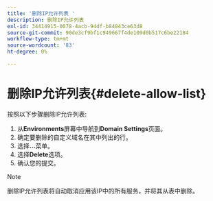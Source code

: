 ```yaml
---
title: '删除IP允许列表 '
description: 删除IP允许列表
exl-id: 34414915-0078-4acb-94df-b84043ce63d8
source-git-commit: 90de3cf9bf1c949667f4de109d0b517c6be22184
workflow-type: tm+mt
source-wordcount: '83'
ht-degree: 0%

---
```


# 删除IP允许列表{#delete-allow-list}

按照以下步骤删除IP允许列表:

1. 从&#x200B;**Environments**&#x200B;屏幕中导航到&#x200B;**Domain Settings**&#x200B;页面。
1. 确定要删除的自定义域名在其中列出的行。
1. 选择&#x200B;**...**&#x200B;菜单。
1. 选择&#x200B;**Delete**&#x200B;选项。
1. 确认您的提交。

>[!NOTE]
>删除IP允许列表将自动取消应用该IP中的所有服务，并将其从表中删除。
